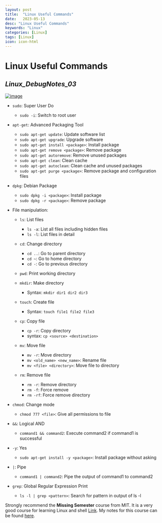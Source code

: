 ```yaml
---
layout: post
title:  "Linux Useful Commands"
date:   2023-05-13
desc: "Linux Useful Commands"
keywords: "Linux"
categories: [Linux]
tags: [Linux]
icon: icon-html
---
```


# Linux Useful Commands
## _Linux_DebugNotes_03_

[![image](https://fossbytes.com/wp-content/uploads/2020/02/Ubuntu-18.04.4-release.jpg)](https://releases.ubuntu.com/18.04/)

- `sudo`: Super User Do
  - `sudo -i`: Switch to root user

- `apt-get`: Advanced Packaging Tool
  - `sudo apt-get update`: Update software list
  - `sudo apt-get upgrade`: Upgrade software
  - `sudo apt-get install <package>`: Install package
  - `sudo apt-get remove <package>`: Remove package
  - `sudo apt-get autoremove`: Remove unused packages
  - `sudo apt-get clean`: Clean cache
  - `sudo apt-get autoclean`: Clean cache and unused packages
  - `sudo apt-get purge <package>`: Remove package and configuration files

- `dpkg`: Debian Package
  - `sudo dpkg -i <package>`: Install package
  - `sudo dpkg -r <package>`: Remove package

- File manipulation:
  - `ls`: List files
    - `ls -a`: List all files including hidden files
    - `ls -l`: List files in detail
  
  - `cd`: Change directory
    - `cd ..`: Go to parent directory
    - `cd ~`: Go to home directory
    - `cd -`: Go to previous directory
  - `pwd`: Print working directory
  - `mkdir`: Make directory
    - Syntax: `mkdir dir1 dir2 dir3`
  - `touch`: Create file
    - Syntax: `touch file1 file2 file3`
  - `cp`: Copy file
    - `cp -r`: Copy directory
    - syntax: `cp <source> <destination>`
  - `mv`: Move file
    - `mv -r`: Move directory
    - `mv <old_name> <new_name>`: Rename file
    - `mv <file> <directory>`: Move file to directory
  - `rm`: Remove file
    - `rm -r`: Remove directory
    - `rm -f`: Force remove
    - `rm -rf`: Force remove directory

- `chmod`: Change mode
  - `chmod 777 <file>`: Give all permissions to file

- `&&`: Logical AND
  - `command1 && command2`: Execute command2 if command1 is successful

- `-y`: Yes
  - `sudo apt-get install -y <package>`: Install package without asking

- `|`: Pipe
  - `command1 | command2`: Pipe the output of command1 to command2

- `grep`: Global Regular Expression Print
  - `ls -l | grep <pattern>`: Search for pattern in output of ls -l


Strongly recommend the **Missing Semester** course from MIT. It is a very good course for learning Linux and shell [Link](https://missing.csail.mit.edu/). My notes for this course can be found [here](https://github.com/leishi23/Missing_Learning_Notes/tree/main). 
